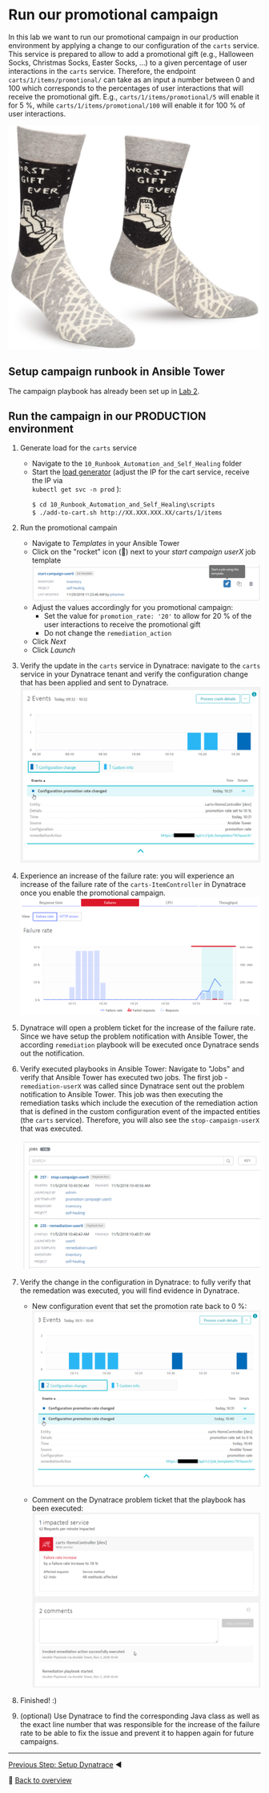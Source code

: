 # Run our promotional campaign

In this lab we want to run our promotional campaign in our production environment by applying a change to our configuration of the `carts` service. This service is prepared to allow to add a promotional gift (e.g., Halloween Socks, Christmas Socks, Easter Socks, ...) to a given percentage of user interactions in the `carts` service. 
Therefore, the endpoint `carts/1/items/promotional/` can take as an input a number between 0 and 100 which corresponds to the percentages of user interactions that will receive the promotional gift. E.g., `carts/1/items/promotional/5` will enable it for 5 %, while `carts/1/items/promotional/100` will enable it for 100 % of user interactions. 

![gift socks](../assets/gift-socks.png)

## Setup campaign runbook in Ansible Tower

The campaign playbook has already been set up in [Lab 2](../2_Setup_Tower). 

## Run the campaign in our PRODUCTION environment

1. Generate load for the `carts` service
    - Navigate to the `10_Runbook_Automation_and_Self_Healing` folder
    - Start the [load generator](../scripts/) (adjust the IP for the cart service, receive the IP via <br> `kubectl get svc -n prod` ): 
      ```
      $ cd 10_Runbook_Automation_and_Self_Healing\scripts
      $ ./add-to-cart.sh http://XX.XXX.XXX.XX/carts/1/items
      ```

1. Run the promotional campain
    - Navigate to _Templates_ in your Ansible Tower
    - Click on the "rocket" icon (🚀) next to your _start campaign userX_ job template
    ![run template](../assets/ansible-template-run.png)
    - Adjust the values accordingly for you promotional campaign:
      - Set the value for `promotion_rate: '20'` to allow for 20 % of the user interactions to receive the promotional gift
      - Do not change the `remediation_action` 
    - Click _Next_
    - Click _Launch_


1. Verify the update in the `carts` service in Dynatrace: navigate to the `carts` service in your Dynatrace tenant and verify the configuration change that has been applied and sent to Dynatrace.
    ![custom configuration event](../assets/service-custom-configuration-event.png)

1. Experience an increase of the failure rate: you will experience an increase of the failure rate of the `carts-ItemController` in Dynatrace once you enable the promotional campaign. 
    ![failure rate increase](../assets/failure-rate-increase.png)

1. Dynatrace will open a problem ticket for the increase of the failure rate. Since we have setup the problem notification with Ansible Tower, the according `remediation` playbook will be executed once Dynatrace sends out the notification.

1. Verify executed playbooks in Ansible Tower:
    Navigate to "Jobs" and verify that Ansible Tower has executed two jobs. The first job - `remediation-userX` was called since Dynatrace sent out the problem notification to Ansible Tower. This job was then executing the remediation tasks which include the execution of the remediation action that is defined in the custom configuration event of the impacted entities (the `carts` service). Therefore, you will also see the `stop-campaign-userX` that was executed.

    ![remediation job execution](../assets/ansible-remediation-execution.png)

1. Verify the change in the configuration in Dynatrace: to fully verify that the remedation was executed, you will find evidence in Dynatrace.
    - New configuration event that set the promotion rate back to 0 %:
    ![custom configuration event](../assets/service-custom-configuration-event-remediation.png)

    - Comment on the Dynatrace problem ticket that the playbook has been executed:
    ![comments on problem](../assets/problem-comments.png)
    
1. Finished! :)

1. (optional) Use Dynatrace to find the corresponding Java class as well as the exact line number that was responsible for the increase of the failure rate to be able to fix the issue and prevent it to happen again for future campaigns.

---

[Previous Step: Setup Dynatrace](../03_Setup_Dynatrace) :arrow_backward:

:arrow_up_small: [Back to overview](../)

